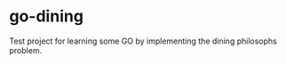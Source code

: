 go-dining
=========

Test project for learning some GO by implementing the dining philosophs problem.
